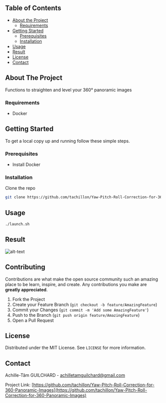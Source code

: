 <!-- TABLE OF CONTENTS -->
## Table of Contents

* [About the Project](#about-the-project)
  * [Requirements](#built-with)
* [Getting Started](#getting-started)
  * [Prerequisites](#prerequisites)
  * [Installation](#installation)
* [Usage](#usage)
* [Result](#result)
* [License](#license)
* [Contact](#contact)

<!-- ABOUT THE PROJECT -->
## About The Project
Functions to straighten and level your 360° panoramic images

### Requirements
* Docker

<!-- GETTING STARTED -->
## Getting Started

To get a local copy up and running follow these simple steps.

### Prerequisites

* Install Docker

### Installation
 
Clone the repo
```sh
git clone https://github.com/tachillon/Yaw-Pitch-Roll-Correction-for-360-Panoramic-Images.git
```
<!-- USAGE EXAMPLES -->
## Usage
```sh
./launch.sh
```

<!-- RESULT -->
## Result
![alt-text](https://github.com/tachillon/Yaw-Pitch-Roll-Correction-for-360-Panoramic-Images/blob/master/example/straighten_and_level.gif)

<!-- CONTRIBUTING -->
## Contributing

Contributions are what make the open source community such an amazing place to be learn, inspire, and create. Any contributions you make are **greatly appreciated**.

1. Fork the Project
2. Create your Feature Branch (`git checkout -b feature/AmazingFeature`)
3. Commit your Changes (`git commit -m 'Add some AmazingFeature'`)
4. Push to the Branch (`git push origin feature/AmazingFeature`)
5. Open a Pull Request

<!-- LICENSE -->
## License

Distributed under the MIT License. See `LICENSE` for more information.

<!-- CONTACT -->
## Contact

Achille-Tâm GUILCHARD - achilletamguilchard@gmail.com

Project Link: [https://github.com/tachillon/Yaw-Pitch-Roll-Correction-for-360-Panoramic-Images](https://github.com/tachillon/Yaw-Pitch-Roll-Correction-for-360-Panoramic-Images)